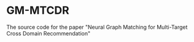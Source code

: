 # GM-MTCDR
The source code for the paper "Neural Graph Matching for Multi-Target Cross Domain Recommendation"
